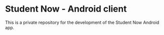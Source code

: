 Student Now - Android client
==================

This is a private repository for the development of the Student Now Android app.

